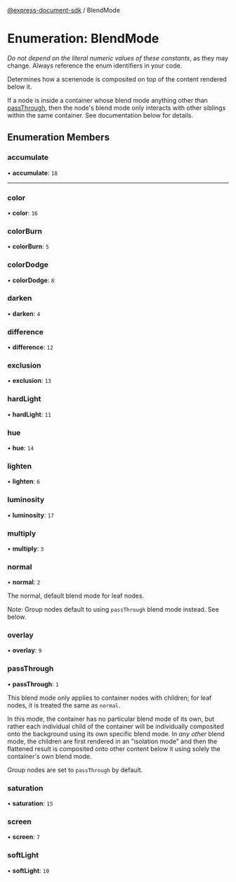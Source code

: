 [@express-document-sdk](../overview.md) / BlendMode

# Enumeration: BlendMode

<InlineAlert slots="text" variant="warning"/>

_Do not depend on the literal numeric values of these constants_, as they may change. Always reference the enum identifiers in your code.

Determines how a scenenode is composited on top of the content rendered below it.

If a node is inside a container whose blend mode anything other than [passThrough](blend-mode.md#passthrough), then the node's blend mode only
interacts with other siblings within the same container. See documentation below for details.

## Enumeration Members

### accumulate

• **accumulate**: `18`

---

### color

• **color**: `16`

<HorizontalLine />

### colorBurn

• **colorBurn**: `5`

<HorizontalLine />

### colorDodge

• **colorDodge**: `8`

<HorizontalLine />

### darken

• **darken**: `4`

<HorizontalLine />

### difference

• **difference**: `12`

<HorizontalLine />

### exclusion

• **exclusion**: `13`

<HorizontalLine />

### hardLight

• **hardLight**: `11`

<HorizontalLine />

### hue

• **hue**: `14`

<HorizontalLine />

### lighten

• **lighten**: `6`

<HorizontalLine />

### luminosity

• **luminosity**: `17`

<HorizontalLine />

### multiply

• **multiply**: `3`

<HorizontalLine />

### normal

• **normal**: `2`

The normal, default blend mode for leaf nodes.

Note: Group nodes default to using `passThrough` blend mode instead. See below.

<HorizontalLine />

### overlay

• **overlay**: `9`

<HorizontalLine />

### passThrough

• **passThrough**: `1`

This blend mode only applies to container nodes with children; for leaf nodes, it is treated the same as `normal`.

In this mode, the container has no particular blend mode of its own, but rather each individual child of the container
will be individually composited onto the background using its own specific blend mode. In _any other_ blend mode, the
children are first rendered in an "isolation mode" and then the flattened result is composited onto other content
below it using solely the container's own blend mode.

Group nodes are set to `passThrough` by default.

<HorizontalLine />

### saturation

• **saturation**: `15`

<HorizontalLine />

### screen

• **screen**: `7`

<HorizontalLine />

### softLight

• **softLight**: `10`
